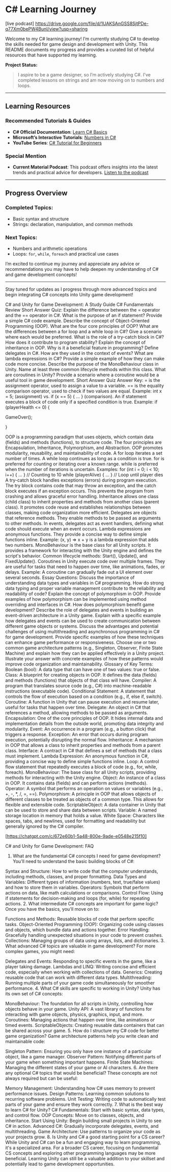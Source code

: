 # C# Learning Journey
[live podcast] https://drive.google.com/file/d/1UAKSAnGSS8SjtPDe-q77Xm0bePW4BunI/view?usp=sharing

Welcome to my C# learning journey! I’m currently studying C# to develop the skills needed for game design and development with Unity. This README documents my progress and provides a curated list of helpful resources that have supported my learning.

**Project Status:**
> I aspire to be a game designer, so I’m actively studying C#. I've completed lessons on strings and am now moving on to numbers and loops.

---

## Learning Resources

### Recommended Tutorials & Guides
- **C# Official Documentation**: [Learn C# Basics](https://learn.microsoft.com/en-us/dotnet/csharp/tour-of-csharp/)
- **Microsoft’s Interactive Tutorials**: [Numbers in C#](https://learn.microsoft.com/en-us/dotnet/csharp/tour-of-csharp/tutorials/numbers-in-csharp?tutorial-step=1)
- **YouTube Series**: [C# Tutorial for Beginners](https://www.youtube.com/watch?v=Kg_k0vL0dD4&list=PLdo4fOcmZ0oULFjxrOagaERVAMbmG20Xe&index=8)

### Special Mention
- **Current Material Podcast**: This podcast offers insights into the latest trends and practical advice for developers. [Listen to the podcast](#)

---

## Progress Overview
### Completed Topics:
- Basic syntax and structure
- Strings: declaration, manipulation, and common methods

### Next Topics:
- Numbers and arithmetic operations
- Loops: `for`, `while`, `foreach` and practical use cases

I’m excited to continue my journey and appreciate any advice or recommendations you may have to help deepen my understanding of C# and game development concepts!

---
Stay tuned for updates as I progress through more advanced topics and begin integrating C# concepts into Unity game development!

C# and Unity for Game Development: A Study Guide
C# Fundamentals Review
Short Answer Quiz:
Explain the difference between the = operator and the == operator in C#.
What is the purpose of an if statement? Provide a simple C# code example.
Describe the concept of Object-Oriented Programming (OOP). What are the four core principles of OOP?
What are the differences between a for loop and a while loop in C#? Give a scenario where each would be preferred.
What is the role of a try-catch block in C#? How does it contribute to program stability?
Explain the concept of inheritance in OOP. Why is it a beneficial feature in programming?
Define delegates in C#. How are they used in the context of events?
What are lambda expressions in C#? Provide a simple example of how they can make code more concise.
Describe the purpose of the MonoBehaviour class in Unity. Name at least three common lifecycle methods within this class.
What are coroutines in Unity? Provide a scenario where a coroutine would be a useful tool in game development.
Short Answer Quiz Answer Key:
= is the assignment operator, used to assign a value to a variable. == is the equality comparison operator, used to check if two values are equal. Example: int x = 5; (assignment) vs. if (x == 5) { ... } (comparison).
An if statement executes a block of code only if a specified condition is true. Example:
if (playerHealth <= 0) {

   GameOver();

}

OOP is a programming paradigm that uses objects, which contain data (fields) and methods (functions), to structure code. The four principles are Encapsulation, Inheritance, Polymorphism, and Abstraction. OOP promotes modularity, reusability, and maintainability of code.
A for loop iterates a set number of times. A while loop continues as long as a condition is true. for is preferred for counting or iterating over a known range. while is preferred when the number of iterations is uncertain. Examples:
for (int i = 0; i < 10; i++) { ... }  // Counting to 10
while (playerAlive) { ... }          // Loop until player dies
A try-catch block handles exceptions (errors) during program execution. The try block contains code that may throw an exception, and the catch block executes if an exception occurs. This prevents the program from crashing and allows graceful error handling.
Inheritance allows one class (child class) to inherit properties and methods from another class (parent class). It promotes code reuse and establishes relationships between classes, making code organization more efficient.
Delegates are objects that reference methods. They enable methods to be passed as arguments to other methods. In events, delegates act as event handlers, defining what code should execute when an event occurs.
Lambda expressions are anonymous functions. They provide a concise way to define simple functions inline. Example: (x, y) => x + y is a lambda expression that adds two numbers.
MonoBehaviour is the base class for all Unity scripts. It provides a framework for interacting with the Unity engine and defines the script's behavior. Common lifecycle methods: Start(), Update(), and FixedUpdate().
Coroutines in Unity execute code over multiple frames. They are useful for tasks that need to happen over time, like animations, fades, or delays. Example: A coroutine can gradually fade out a UI element over several seconds.
Essay Questions:
Discuss the importance of understanding data types and variables in C# programming. How do strong data typing and proper variable management contribute to the reliability and readability of code?
Explain the concept of polymorphism in OOP. Provide examples of how polymorphism can be implemented using method overriding and interfaces in C#. How does polymorphism benefit game development?
Describe the role of delegates and events in building an event-driven architecture in a Unity game. Explain with a specific example how delegates and events can be used to create communication between different game objects or systems.
Discuss the advantages and potential challenges of using multithreading and asynchronous programming in C# for game development. Provide specific examples of how these techniques can enhance game performance or responsiveness.
Choose one or two common game architecture patterns (e.g., Singleton, Observer, Finite State Machine) and explain how they can be applied effectively in a Unity project. Illustrate your answer with concrete examples of how these patterns would improve code organization and maintainability.
Glossary of Key Terms:
Boolean (bool): A data type that can have one of two values: true or false.
Class: A blueprint for creating objects in OOP. It defines the data (fields) and methods (functions) that objects of that class will have.
Compiler: A program that translates source code (e.g., C#) into machine-readable instructions (executable code).
Conditional Statement: A statement that controls the flow of execution based on a condition (e.g., if, else if, switch).
Coroutine: A function in Unity that can pause execution and resume later, useful for tasks that happen over time.
Delegate: An object in C# that references a method, allowing methods to be passed as arguments.
Encapsulation: One of the core principles of OOP. It hides internal data and implementation details from the outside world, promoting data integrity and modularity.
Event: An occurrence in a program (e.g., a button click) that triggers a response.
Exception: An error that occurs during program execution, potentially disrupting the normal flow.
Inheritance: A mechanism in OOP that allows a class to inherit properties and methods from a parent class.
Interface: A contract in C# that defines a set of methods that a class must implement.
Lambda Expression: An anonymous function in C#, providing a concise way to define simple functions inline.
Loop: A control flow statement that repeatedly executes a block of code (e.g., for, while, foreach).
MonoBehaviour: The base class for all Unity scripts, providing methods for interacting with the Unity engine.
Object: An instance of a class in OOP. It contains data (fields) and can perform actions (methods).
Operator: A symbol that performs an operation on values or variables (e.g., +, -, *, /, =, ==).
Polymorphism: A principle in OOP that allows objects of different classes to be treated as objects of a common type. This allows for flexible and extensible code.
ScriptableObject: A data container in Unity that can be used to store and share data between scripts.
Variable: A named storage location in memory that holds a value.
White Space: Characters like spaces, tabs, and newlines, used for formatting and readability but generally ignored by the C# compiler.


[https://chatgpt.com/c/672e60b1-5a48-800e-9ade-e0548e215f10]

C# and Unity for Game Development: FAQ
1. What are the fundamental C# concepts I need for game development?
You'll need to understand the basic building blocks of C#:

Syntax and Structure: How to write code that the computer understands, including methods, classes, and proper formatting.
Data Types and Variables: Different types of information (numbers, text, true/false values) and how to store them in variables.
Operators: Symbols that perform actions on data, like math calculations or comparisons.
Control Flow: Using if statements for decision-making and loops (for, while) for repeating actions.
2. What intermediate C# concepts are important for game logic?
Once you have the basics, you'll move on to:

Functions and Methods: Reusable blocks of code that perform specific tasks.
Object-Oriented Programming (OOP): Organizing code using classes and objects, which bundle data and actions together.
Error Handling: Gracefully handling unexpected situations in your code to prevent crashes.
Collections: Managing groups of data using arrays, lists, and dictionaries.
3. What advanced C# topics are valuable in game development?
For more complex games, you might need:

Delegates and Events: Responding to specific events in the game, like a player taking damage.
Lambdas and LINQ: Writing concise and efficient code, especially when working with collections of data.
Generics: Creating reusable code that can work with different data types.
Multithreading: Running multiple parts of your game code simultaneously for smoother performance.
4. What C# skills are specific to working in Unity?
Unity has its own set of C# concepts:

MonoBehaviour: The foundation for all scripts in Unity, controlling how objects behave in your game.
Unity API: A vast library of functions for interacting with game objects, physics, graphics, input, and more.
Coroutines: Managing actions that happen over time, like animations or timed events.
ScriptableObjects: Creating reusable data containers that can be shared across your game.
5. How do I structure my C# code for better game organization?
Game architecture patterns help you write clean and maintainable code:

Singleton Pattern: Ensuring you only have one instance of a particular object, like a game manager.
Observer Pattern: Notifying different parts of your game when something important happens.
Finite State Machines: Managing the different states of your game or AI characters.
6. Are there any optional C# topics that would be beneficial?
These concepts are not always required but can be useful:

Memory Management: Understanding how C# uses memory to prevent performance issues.
Design Patterns: Learning common solutions to recurring software problems.
Unit Testing: Writing code to automatically test parts of your game and ensure they work correctly.
7. What is the best way to learn C# for Unity?
C# Fundamentals: Start with basic syntax, data types, and control flow.
OOP Concepts: Move on to classes, objects, and inheritance.
Start Using Unity: Begin building small projects in Unity to see C# in action.
Advanced C#: Gradually incorporate delegates, events, and multithreading.
Game Architecture: Use patterns to organize your code as your projects grow.
8. Is Unity and C# a good starting point for a CS career?
While Unity and C# can be a fun and engaging way to learn programming, it's a specialized area. For a broader CS career, focusing on fundamental CS concepts and exploring other programming languages may be more beneficial. Learning Unity can still be a valuable addition to your skillset and potentially lead to game development opportunities.